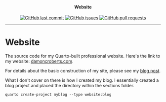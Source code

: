 <h4 align="center">Website</h4>
<p align="center">
    <a href="https://github.com/DamonCharlesRoberts/dcr-website/commits/main">
    <img src="https://img.shields.io/github/last-commit/DamonCharlesRoberts/dcr-website.svg?style=flat-square&logo=github&logoColor=white"
         alt="GitHub last commit"></a>
    <a href="https://github.com/DamonCharlesRoberts/dcr-website/issues">
    <img src="https://img.shields.io/github/issues-raw/DamonCharlesRoberts/dcr-website.svg?style=flat-square&logo=github&logoColor=white"
         alt="GitHub issues"></a>
    <a href="https://github.com/DamonCharlesRoberts/dcr-website/pulls">
    <img src="https://img.shields.io/github/issues-pr-raw/DamonCharlesRoberts/dcr-website.svg?style=flat-square&logo=github&logoColor=white"
         alt="GitHub pull requests"></a>
</p>

---

# Website

The source code for my Quarto-built professional website. Here's the link to my website: [damoncroberts.com](https://damoncroberts.com).

For details about the basic construction of my site, please see my [blog post](https://damoncroberts.com).

What I don't cover on there is how I created my blog. I essentially created a blog project and placed the directory within the sections folder.

```terminal
quarto create-project myblog --type website:blog
```
